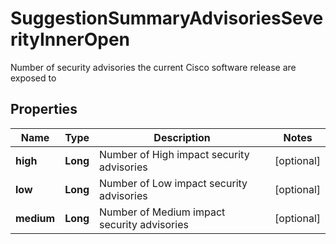 

# SuggestionSummaryAdvisoriesSeverityInnerOpen

Number of security advisories the current Cisco software release are exposed to

## Properties

| Name | Type | Description | Notes |
|------------ | ------------- | ------------- | -------------|
|**high** | **Long** | Number of High impact security advisories |  [optional] |
|**low** | **Long** | Number of Low impact security advisories |  [optional] |
|**medium** | **Long** | Number of Medium impact security advisories |  [optional] |



